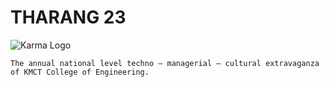 # THARANG 23
![Karma Logo](https://drive.google.com/file/d/1W2NcPoAcK7n4qt526fDL1tc6TJ5ofICU/view?usp=sharing)

```The annual national level techno – managerial – cultural extravaganza of KMCT College of Engineering.```
